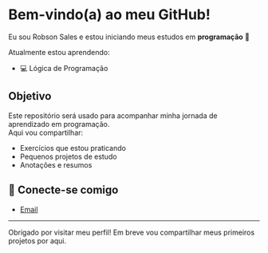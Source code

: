 # Bem-vindo(a) ao meu GitHub!  

Eu sou Robson Sales e estou iniciando meus estudos em **programação** 🚀  

Atualmente estou aprendendo:  
- 💻 Lógica de Programação  

## Objetivo
Este repositório será usado para acompanhar minha jornada de aprendizado em programação.  
Aqui vou compartilhar:
- Exercícios que estou praticando  
- Pequenos projetos de estudo  
- Anotações e resumos  


## 🤝 Conecte-se comigo 
- [Email](mailto:rs3116494@gmail.com)  

---
Obrigado por visitar meu perfil! Em breve vou compartilhar meus primeiros projetos por aqui.
